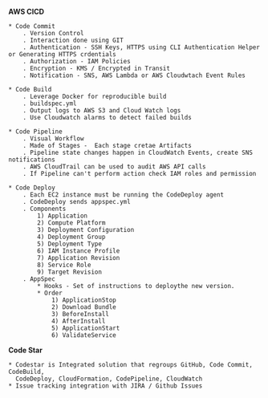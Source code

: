 **AWS CICD**

    * Code Commit
        . Version Control
        . Interaction done using GIT
        . Authentication - SSH Keys, HTTPS using CLI Authentication Helper or Generating HTTPS crdentials
        . Authorization - IAM Policies 
        . Encryption - KMS / Encrypted in Transit
        . Notification - SNS, AWS Lambda or AWS Cloudwtach Event Rules

    * Code Build
        . Leverage Docker for reproducible build
        . buildspec.yml
        . Output logs to AWS S3 and Cloud Watch logs
        . Use Cloudwatch alarms to detect failed builds

    * Code Pipeline
        . Visual Workflow
        . Made of Stages -  Each stage cretae Artifacts
        . Pipeline state changes happen in CloudWatch Events, create SNS notifications
        . AWS CloudTrail can be used to audit AWS API calls
        . If Pipeline can't perform action check IAM roles and permission

    * Code Deploy
        . Each EC2 instance must be running the CodeDeploy agent
        . CodeDeploy sends appspec.yml
        . Components
            1) Application
            2) Compute Platform
            3) Deployment Configuration
            4) Deployment Group
            5) Deployment Type
            6) IAM Instance Profile
            7) Application Revision
            8) Service Role
            9) Target Revision
        . AppSpec
            * Hooks - Set of instructions to deploythe new version.
            * Order
                1) ApplicationStop
                2) Download Bundle
                3) BeforeInstall
                4) AfterInstall
                5) ApplicationStart
                6) ValidateService

**Code Star**

    * Codestar is Integrated solution that regroups GitHub, Code Commit, CodeBuild, 
      CodeDeploy, CloudFormation, CodePipeline, CloudWatch
    * Issue tracking integration with JIRA / Github Issues
